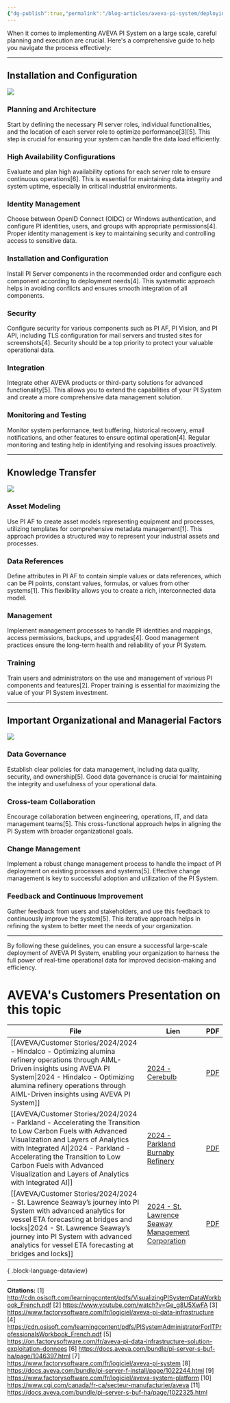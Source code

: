 ```yaml
---
{"dg-publish":true,"permalink":"/blog-articles/aveva-pi-system/deploying-aveva-pi-system-at-scale-a-comprehensive-guide/"}
---
```


When it comes to implementing AVEVA PI System on a large scale, careful planning and execution are crucial. Here's a comprehensive guide to help you navigate the process effectively:

---
## Installation and Configuration

![](https://i.imgur.com/nH2ahvN.png)
### Planning and Architecture
Start by defining the necessary PI server roles, individual functionalities, and the location of each server role to optimize performance[3][5]. This step is crucial for ensuring your system can handle the data load efficiently.
### High Availability Configurations
Evaluate and plan high availability options for each server role to ensure continuous operations[6]. This is essential for maintaining data integrity and system uptime, especially in critical industrial environments.
### Identity Management
Choose between OpenID Connect (OIDC) or Windows authentication, and configure PI identities, users, and groups with appropriate permissions[4]. Proper identity management is key to maintaining security and controlling access to sensitive data.
### Installation and Configuration
Install PI Server components in the recommended order and configure each component according to deployment needs[4]. This systematic approach helps in avoiding conflicts and ensures smooth integration of all components.
### Security
Configure security for various components such as PI AF, PI Vision, and PI API, including TLS configuration for mail servers and trusted sites for screenshots[4]. Security should be a top priority to protect your valuable operational data.
### Integration
Integrate other AVEVA products or third-party solutions for advanced functionality[5]. This allows you to extend the capabilities of your PI System and create a more comprehensive data management solution.
### Monitoring and Testing
Monitor system performance, test buffering, historical recovery, email notifications, and other features to ensure optimal operation[4]. Regular monitoring and testing help in identifying and resolving issues proactively.

---
## Knowledge Transfer

![](https://i.imgur.com/USodwrY.png)
### Asset Modeling
Use PI AF to create asset models representing equipment and processes, utilizing templates for comprehensive metadata management[1]. This approach provides a structured way to represent your industrial assets and processes.
### Data References
Define attributes in PI AF to contain simple values or data references, which can be PI points, constant values, formulas, or values from other systems[1]. This flexibility allows you to create a rich, interconnected data model.
### Management
Implement management processes to handle PI identities and mappings, access permissions, backups, and upgrades[4]. Good management practices ensure the long-term health and reliability of your PI System.
### Training
Train users and administrators on the use and management of various PI components and features[2]. Proper training is essential for maximizing the value of your PI System investment.

---
## Important Organizational and Managerial Factors

![](https://i.imgur.com/uGfYTnl.png)
### Data Governance
Establish clear policies for data management, including data quality, security, and ownership[5]. Good data governance is crucial for maintaining the integrity and usefulness of your operational data.
### Cross-team Collaboration
Encourage collaboration between engineering, operations, IT, and data management teams[5]. This cross-functional approach helps in aligning the PI System with broader organizational goals.
### Change Management
Implement a robust change management process to handle the impact of PI deployment on existing processes and systems[5]. Effective change management is key to successful adoption and utilization of the PI System.
### Feedback and Continuous Improvement
Gather feedback from users and stakeholders, and use this feedback to continuously improve the system[5]. This iterative approach helps in refining the system to better meet the needs of your organization.

---
By following these guidelines, you can ensure a successful large-scale deployment of AVEVA PI System, enabling your organization to harness the full power of real-time operational data for improved decision-making and efficiency.
# AVEVA's Customers Presentation on this topic
| File                                                                                                                                                                                                                                                                                                                  | Lien                                                                                                                                                                                                                                | PDF                                                                                                                                                                                                                                                                            |
| --------------------------------------------------------------------------------------------------------------------------------------------------------------------------------------------------------------------------------------------------------------------------------------------------------------------- | ----------------------------------------------------------------------------------------------------------------------------------------------------------------------------------------------------------------------------------- | ------------------------------------------------------------------------------------------------------------------------------------------------------------------------------------------------------------------------------------------------------------------------------ |
| [[AVEVA/Customer Stories/2024/2024 - Hindalco - Optimizing alumina refinery operations through AIML-Driven insights using AVEVA PI System\|2024 - Hindalco - Optimizing alumina refinery operations through AIML-Driven insights using AVEVA PI System]]                                                           | [2024 - Cerebulb](https://www.aveva.com/en/perspectives/presentations/2024/hindalco---optimizing-alumina-refinery-operations-through-ai-ml-driven-insights-using-aveva-pi-system/)                                                  | [PDF](https://cdn.mediavalet.com/eunl/content/pHD-5QigMUCRBaDqE2GsSg/8N-3gO_o9k2T5XzfFZ22DA/Original/Hindalco%3A%20%20Optimizing%20alumina%20refinery%20operations%20through%20AI%2FML-Driven%20insights%20using%20AVEVA%20PI%20System.pdf)                                    |
| [[AVEVA/Customer Stories/2024/2024 - Parkland - Accelerating the Transition to Low Carbon Fuels with Advanced Visualization and Layers of Analytics with Integrated AI\|2024 - Parkland - Accelerating the Transition to Low Carbon Fuels with Advanced Visualization and Layers of Analytics with Integrated AI]] | [2024 - Parkland Burnaby Refinery](https://www.aveva.com/en/perspectives/presentations/2024/parkland--accelerating-the-transition-to-low-carbon-fuels-with-advanced-visualization-and-layers-of-analytics-with-integrated-ai/)      | [PDF](https://cdn.mediavalet.com/eunl/content/mjlMRFLwLEiltquXdIG4jA/mkPyM8QC7ku82tTaTffGzg/Original/Parkland%3A%20Accelerating%20the%20Transition%20to%20Low%20Carbon%20Fuels%20with%20Advanced%20Visualization%20and%20Layers%20of%20Analytics%20with%20Integrated%20AI.pdf) |
| [[AVEVA/Customer Stories/2024/2024 - St. Lawrence Seaway’s journey into PI System with advanced analytics for vessel ETA forecasting at bridges and locks\|2024 - St. Lawrence Seaway’s journey into PI System with advanced analytics for vessel ETA forecasting at bridges and locks]]                           | [2024 - St. Lawrence Seaway Management Corporation](https://www.aveva.com/en/perspectives/presentations/2024/st--lawrence-seaway-s-journey-into-pi-system-with-advanced-analytics-for-vessel-eta-forecasting-at-bridges-and-locks/) | [PDF](https://cdn.mediavalet.com/eunl/content/N4EPbjtbyUu7Rc8_U8GNuw/2rZ1UdVoGk6SvNcnAevJlA/Original/St.%20Lawrence%20Seaway%E2%80%99s%20journey%20into%20PI%20System%20with%20advanced%20analytics%20for%20vessel%20ETA%20forecasting%20at%20bridges%20and%20locks.pdf)       |

{ .block-language-dataview}

---
**Citations:**
[1] http://cdn.osisoft.com/learningcontent/pdfs/VisualizingPISystemDataWorkbook_French.pdf
[2] https://www.youtube.com/watch?v=Ge_g8U5XwFA
[3] https://www.factorysoftware.com/fr/logiciel/aveva-pi-data-infrastructure
[4] https://cdn.osisoft.com/learningcontent/pdfs/PISystemAdministratorForITProfessionalsWorkbook_French.pdf
[5] https://on.factorysoftware.com/fr/aveva-pi-data-infrastructure-solution-exploitation-donnees
[6] https://docs.aveva.com/bundle/pi-server-s-buf-ha/page/1046397.html
[7] https://www.factorysoftware.com/fr/logiciel/aveva-pi-system
[8] https://docs.aveva.com/bundle/pi-server-f-install/page/1022244.html
[9] https://www.factorysoftware.com/fr/logiciel/aveva-system-platform
[10] https://www.cgi.com/canada/fr-ca/secteur-manufacturier/aveva
[11] https://docs.aveva.com/bundle/pi-server-s-buf-ha/page/1022325.html
